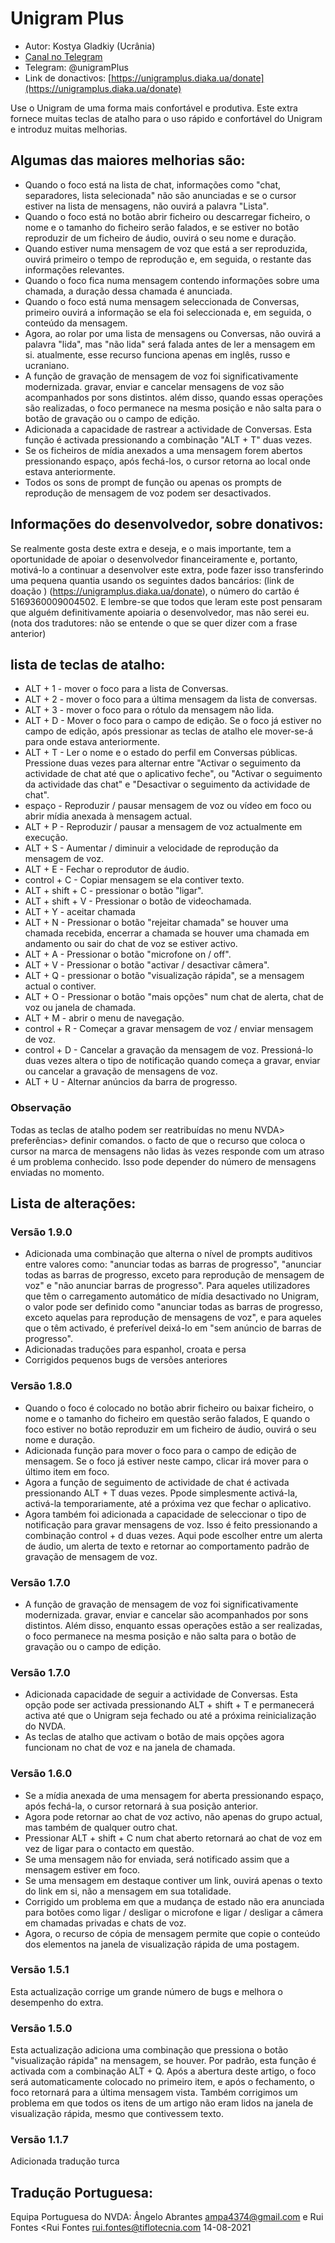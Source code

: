﻿# Unigram Plus

* Autor: Kostya Gladkiy (Ucrânia)
* [Canal no Telegram](https://t.me/unigramPlus)
* Telegram: @unigramPlus
* Link de donactivos: [https://unigramplus.diaka.ua/donate](https://unigramplus.diaka.ua/donate)

Use o Unigram de uma forma mais confortável e produtiva. Este extra fornece muitas teclas de atalho para o uso rápido e confortável do Unigram e introduz muitas melhorias.
## Algumas das maiores melhorias são:
* Quando o foco está na lista de chat, informações como "chat, separadores, lista selecionada" não são anunciadas e se o cursor estiver na lista de mensagens,  não ouvirá a palavra "Lista".
* Quando o foco está no botão abrir ficheiro ou descarregar ficheiro, o nome e o tamanho do ficheiro serão falados, e se estiver no botão reproduzir de um ficheiro de áudio, ouvirá o seu nome e duração.
* Quando estiver numa mensagem de voz que está a ser reproduzida, ouvirá primeiro o tempo de reprodução e, em seguida, o restante das informações relevantes.
* Quando o foco fica numa mensagem contendo informações sobre uma chamada, a duração dessa chamada é anunciada.
* Quando o foco está numa mensagem seleccionada de Conversas, primeiro ouvirá a informação se ela foi seleccionada e, em seguida, o conteúdo da mensagem.
* Agora, ao rolar por uma lista de mensagens ou Conversas, não ouvirá a palavra "lida", mas "não lida" será falada antes de ler a mensagem em si. atualmente, esse recurso funciona apenas em inglês, russo e ucraniano.
* A função de gravação de mensagem de voz foi significativamente modernizada. gravar, enviar e cancelar mensagens de voz são acompanhados por sons distintos. além disso, quando essas operações são realizadas, o foco permanece na mesma posição e não salta para o botão de gravação ou o campo de edição.
* Adicionada a capacidade de rastrear a actividade de Conversas. Esta função é activada pressionando a combinação "ALT + T" duas vezes.
* Se os ficheiros de mídia anexados a uma mensagem forem abertos pressionando espaço, após fechá-los, o cursor retorna ao local onde estava anteriormente.
* Todos os sons de prompt de função ou apenas os prompts de reprodução de mensagem de voz podem ser desactivados.

## Informações do desenvolvedor, sobre donativos:
Se realmente gosta deste extra e deseja, e o mais importante, tem a oportunidade de apoiar o desenvolvedor financeiramente e, portanto, motivá-lo a continuar a desenvolver este extra, pode fazer isso transferindo uma pequena quantia usando os seguintes dados bancários: (link de doação ) (https://unigramplus.diaka.ua/donate), o número do cartão é 5169360009004502.
E lembre-se que todos que leram este post pensaram que alguém definitivamente apoiaria o desenvolvedor, mas não serei eu.
(nota dos tradutores: não se entende o que se quer dizer com a frase anterior)

## lista de teclas de atalho:
* ALT + 1 - mover o foco para a lista de Conversas.
* ALT + 2 - mover o foco para a última mensagem da lista de conversas.
* ALT + 3 - mover o foco para o rótulo da mensagem não lida.
* ALT + D - Mover o foco para o campo de edição. Se o foco já estiver no campo de edição, após pressionar as teclas de atalho ele mover-se-á para onde estava anteriormente.
* ALT + T - Ler o nome e o estado do perfil em Conversas públicas. Pressione duas vezes para alternar entre "Activar o seguimento da actividade de chat até que o aplicativo feche", ou "Activar o seguimento da actividade das chat" e "Desactivar o seguimento da actividade de chat".
* espaço - Reproduzir / pausar mensagem de voz ou vídeo em foco ou abrir mídia anexada à mensagem actual.
* ALT + P - Reproduzir / pausar a mensagem de voz actualmente em execução.
* ALT + S - Aumentar / diminuir a velocidade de reprodução da mensagem de voz.
* ALT + E - Fechar o reprodutor de áudio.
* control + C - Copiar mensagem se ela contiver texto.
* ALT + shift + C - pressionar o botão "ligar".
* ALT + shift + V - Pressionar o botão de videochamada.
* ALT + Y - aceitar chamada
* ALT + N - Pressionar o botão "rejeitar chamada" se houver uma chamada recebida, encerrar a chamada se houver uma chamada em andamento ou sair do chat de voz se estiver activo.
* ALT + A - Pressionar o botão "microfone on / off".
* ALT + V - Pressionar o botão "activar / desactivar câmera".
* ALT + Q - pressionar o botão "visualização rápida", se a mensagem actual o contiver.
* ALT + O - Pressionar o botão "mais opções" num chat de alerta, chat de voz ou janela de chamada.
* ALT + M - abrir o menu de navegação.
* control + R - Começar a gravar mensagem de voz / enviar mensagem de voz.
* control + D - Cancelar a gravação da mensagem de voz. Pressioná-lo duas vezes altera o tipo de notificação quando começa a gravar, enviar ou cancelar a gravação de mensagens de voz.
* ALT + U - Alternar anúncios da barra de progresso.

### Observação
Todas as teclas de atalho podem ser reatribuídas no menu NVDA> preferências> definir comandos.
o facto de que o recurso que coloca o cursor na marca de mensagens não lidas às vezes responde com um atraso é um problema conhecido. Isso pode depender do número de mensagens enviadas no momento.

## Lista de alterações:

### Versão 1.9.0
* Adicionada uma combinação que alterna o nível de prompts auditivos entre valores como: "anunciar todas as barras de progresso", "anunciar todas as barras de progresso, exceto para reprodução de mensagem de voz" e "não anunciar barras de progresso". Para aqueles utilizadores que têm o carregamento automático de mídia desactivado no Unigram, o valor pode ser definido como "anunciar todas as barras de progresso, exceto aquelas para reprodução de mensagens de voz", e para aqueles que o têm activado, é preferível deixá-lo em "sem anúncio de barras de progresso".
* Adicionadas traduções para espanhol, croata e persa
* Corrigidos pequenos bugs de versões anteriores

### Versão 1.8.0
* Quando o foco é colocado no botão abrir ficheiro ou baixar ficheiro, o nome e o tamanho do ficheiro em questão serão falados, E quando o foco estiver no botão reproduzir em um ficheiro de áudio, ouvirá o seu nome e duração.
* Adicionada função para mover o foco para o campo de edição de mensagem. Se o foco já estiver neste campo, clicar irá mover para o último item em foco.
* Agora a função de seguimento de actividade de chat é activada pressionando ALT + T duas vezes. Ppode simplesmente activá-la, activá-la temporariamente, até a próxima vez que fechar o aplicativo.
* Agora também foi adicionada a capacidade de seleccionar o tipo de notificação para gravar mensagens de voz. Isso é feito pressionando a combinação control + d duas vezes. Aqui pode escolher entre um alerta de áudio, um alerta de texto e retornar ao comportamento padrão de gravação de mensagem de voz.

### Versão 1.7.0
* A função de gravação de mensagem de voz foi significativamente modernizada. gravar, enviar e cancelar são acompanhados por sons distintos. Além disso, enquanto essas operações estão a ser realizadas, o foco permanece na mesma posição e não salta para o botão de gravação ou o campo de edição.
### Versão 1.7.0
* Adicionada capacidade de seguir a actividade de Conversas. Esta opção pode ser activada pressionando ALT + shift + T e permanecerá activa até que o Unigram seja fechado ou até a próxima reinicialização do NVDA.
* As teclas de atalho que activam o botão de mais opções agora funcionam no chat de voz e na janela de chamada.

### Versão 1.6.0
* Se a mídia anexada de uma mensagem for aberta pressionando espaço, após fechá-la, o cursor retornará à sua posição anterior.
* Agora pode retornar ao chat de voz activo, não apenas do grupo actual, mas também de qualquer outro chat.
* Pressionar ALT + shift + C num chat aberto retornará ao chat de voz em vez de ligar para o contacto em questão.
* Se uma mensagem não for enviada, será notificado assim que a mensagem estiver em foco.
* Se uma mensagem em destaque contiver um link, ouvirá apenas o texto do link em si, não a mensagem em sua totalidade.
* Corrigido um problema em que a mudança de estado não era anunciada para botões como ligar / desligar o microfone e ligar / desligar a câmera em chamadas privadas e chats de voz.
* Agora, o recurso de cópia de mensagem permite que copie o conteúdo dos elementos na janela de visualização rápida de uma postagem.

### Versão 1.5.1

Esta actualização corrige um grande número de bugs e melhora o desempenho do extra.

### Versão 1.5.0
Esta actualização adiciona uma combinação que pressiona o botão "visualização rápida" na mensagem, se houver. Por padrão, esta função é activada com a combinação ALT + Q. Após a abertura deste artigo, o foco será automaticamente colocado no primeiro item, e após o fechamento, o foco retornará para a última mensagem vista. Também corrigimos um problema em que todos os itens de um artigo não eram lidos na janela de visualização rápida, mesmo que contivessem texto.
### Versão 1.1.7

Adicionada tradução turca

## Tradução Portuguesa:
Equipa Portuguesa do NVDA: Ângelo Abrantes <ampa4374@gmail.com> e Rui Fontes <Rui Fontes <rui.fontes@tiflotecnia.com>
14-08-2021